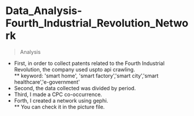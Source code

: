 # Data_Analysis-Fourth_Industrial_Revolution_Network
> Analysis
* First, in order to collect patents related to the Fourth Industrial Revolution, the company used uspto api crawling. <br>
** keyword: 'smart home', 'smart factory','smart city','smart healthcare','e-government'
* Second, the data collected was divided by period.
* Third, I made a CPC co-occurrence.
* Forth, I created a network using gephi. <br>
** You can check it in the picture file.
